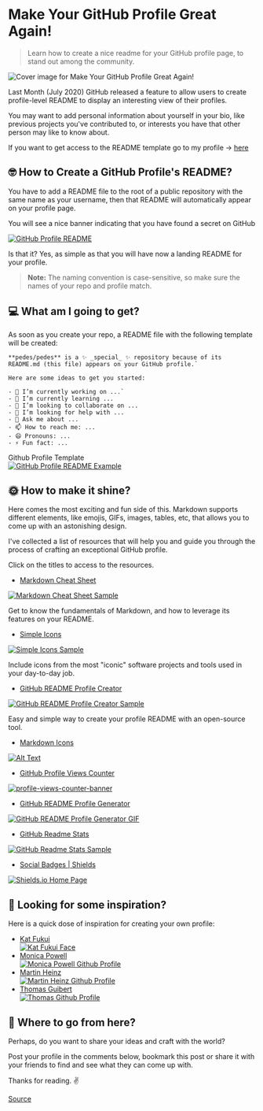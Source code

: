 # Make Your GitHub Profile Great Again!

> Learn how to create a nice readme for your GitHub profile page, to stand out among the community.

![Cover image for Make Your GitHub Profile Great Again!](https://res.cloudinary.com/practicaldev/image/fetch/s--haZRck47--/c_imagga_scale,f_auto,fl_progressive,h_420,q_auto,w_1000/https://dev-to-uploads.s3.amazonaws.com/i/i0ns0bcvrp7ve6myt797.png)

Last Month (July 2020) GitHub released a feature to allow users to create profile-level README to display an interesting view of their profiles.

You may want to add personal information about yourself in your bio, like previous projects you've contributed to, or interests you have that other person may like to know about.

If you want to get access to the README template go to my profile -> [here](https://github.com/pedes)

## [](#nerdface-how-to-create-a-github-profiles-readme)🤓 **How to Create a GitHub Profile's README?**

You have to add a README file to the root of a public repository with the same name as your username, then that README will automatically appear on your profile page.

You will see a nice banner indicating that you have found a secret on GitHub

[![GitHub Profile README](https://res.cloudinary.com/practicaldev/image/fetch/s--dI0W4Tpt--/c_limit%2Cf_auto%2Cfl_progressive%2Cq_auto%2Cw_880/https://dev-to-uploads.s3.amazonaws.com/i/lexwdk7gc5rx6srgz6ou.png)](https://res.cloudinary.com/practicaldev/image/fetch/s--dI0W4Tpt--/c_limit%2Cf_auto%2Cfl_progressive%2Cq_auto%2Cw_880/https://dev-to-uploads.s3.amazonaws.com/i/lexwdk7gc5rx6srgz6ou.png)

Is that it? Yes, as simple as that you will have now a landing README for your profile.

> **Note:** The naming convention is case-sensitive, so make sure the names of your repo and profile match.

## [](#computer-what-am-i-going-to-get)💻 **What am I going to get?**

As soon as you create your repo, a README file with the following template will be created:

    **pedes/pedes** is a ✨ _special_ ✨ repository because of its README.md (this file) appears on your GitHub profile.`

    Here are some ideas to get you started:

    - 🔭 I’m currently working on ...`
    - 🌱 I’m currently learning ...
    - 👯 I’m looking to collaborate on ...
    - 🤔 I’m looking for help with ...
    - 💬 Ask me about ...
    - 📫 How to reach me: ...
    - 😄 Pronouns: ...
    - ⚡ Fun fact: ...

Github Profile Template  
[![GitHub Profile README Example](https://res.cloudinary.com/practicaldev/image/fetch/s--KAdEGicI--/c_limit%2Cf_auto%2Cfl_progressive%2Cq_auto%2Cw_880/https://docs.github.com/assets/images/help/repository/profile-with-readme.png)](https://res.cloudinary.com/practicaldev/image/fetch/s--KAdEGicI--/c_limit%2Cf_auto%2Cfl_progressive%2Cq_auto%2Cw_880/https://docs.github.com/assets/images/help/repository/profile-with-readme.png)

## [](#sunwithface-how-to-make-it-shine)🌞 **How to make it shine?**

Here comes the most exciting and fun side of this. Markdown supports different elements, like emojis, GIFs, images, tables, etc, that allows you to come up with an astonishing design.

I've collected a list of resources that will help you and guide you through the process of crafting an exceptional GitHub profile.

Click on the titles to access to the resources.

- [Markdown Cheat Sheet](https://www.markdownguide.org/cheat-sheet/)

[![Markdown Cheat Sheet Sample](https://res.cloudinary.com/practicaldev/image/fetch/s--0h7zqV__--/c_limit%2Cf_auto%2Cfl_progressive%2Cq_auto%2Cw_880/https://dev-to-uploads.s3.amazonaws.com/i/ivasoqwzyf6xl8kku0ml.png)](https://res.cloudinary.com/practicaldev/image/fetch/s--0h7zqV__--/c_limit%2Cf_auto%2Cfl_progressive%2Cq_auto%2Cw_880/https://dev-to-uploads.s3.amazonaws.com/i/ivasoqwzyf6xl8kku0ml.png)

Get to know the fundamentals of Markdown, and how to leverage its features on your README.

- [Simple Icons](https://simpleicons.org/)

[![Simple Icons Sample](https://res.cloudinary.com/practicaldev/image/fetch/s--QvpBv6-y--/c_limit%2Cf_auto%2Cfl_progressive%2Cq_auto%2Cw_880/https://dev-to-uploads.s3.amazonaws.com/i/gsk65ee0f2hik7oxsguf.png)](https://res.cloudinary.com/practicaldev/image/fetch/s--QvpBv6-y--/c_limit%2Cf_auto%2Cfl_progressive%2Cq_auto%2Cw_880/https://dev-to-uploads.s3.amazonaws.com/i/gsk65ee0f2hik7oxsguf.png)

Include icons from the most "iconic" software projects and tools used in your day-to-day job.

- [GitHub README Profile Creator](https://github.com/rajk3770/Github-Profile-Readme-Creator)

[![GitHub README Profile Creator Sample](https://res.cloudinary.com/practicaldev/image/fetch/s--qh_a_nT7--/c_limit%2Cf_auto%2Cfl_progressive%2Cq_auto%2Cw_880/https://raw.githubusercontent.com/rajk3770/Github-Profile-Readme-Creator/master/screenshots/Profile.png)](https://res.cloudinary.com/practicaldev/image/fetch/s--qh_a_nT7--/c_limit%2Cf_auto%2Cfl_progressive%2Cq_auto%2Cw_880/https://raw.githubusercontent.com/rajk3770/Github-Profile-Readme-Creator/master/screenshots/Profile.png)

Easy and simple way to create your profile README with an open-source tool.

- [Markdown Icons](https://gist.github.com/rxaviers/7360908)

[![Alt Text](https://res.cloudinary.com/practicaldev/image/fetch/s--PkdhBNaP--/c_limit%2Cf_auto%2Cfl_progressive%2Cq_auto%2Cw_880/https://dev-to-uploads.s3.amazonaws.com/i/u6h57wrwu12ew9gp68qb.png)](https://res.cloudinary.com/practicaldev/image/fetch/s--PkdhBNaP--/c_limit%2Cf_auto%2Cfl_progressive%2Cq_auto%2Cw_880/https://dev-to-uploads.s3.amazonaws.com/i/u6h57wrwu12ew9gp68qb.png)

- [GitHub Profile Views Counter](https://github.com/arturssmirnovs/github-profile-views-counter)

[![profile-views-counter-banner](https://res.cloudinary.com/practicaldev/image/fetch/s--eZmeO8cn--/c_limit%2Cf_auto%2Cfl_progressive%2Cq_auto%2Cw_880/https://raw.githubusercontent.com/arturssmirnovs/github-profile-views-counter/master/banner.png)](https://res.cloudinary.com/practicaldev/image/fetch/s--eZmeO8cn--/c_limit%2Cf_auto%2Cfl_progressive%2Cq_auto%2Cw_880/https://raw.githubusercontent.com/arturssmirnovs/github-profile-views-counter/master/banner.png)

- [GitHub README Profile Generator](https://github.com/arturssmirnovs/github-profile-readme-generator)

[![GitHub README Profile Generator GIF](https://camo.githubusercontent.com/34607ef851813101484b49c3a391faf3653cd143/68747470733a2f2f617274757273736d69726e6f76732e6769746875622e696f2f6769746875622d70726f66696c652d726561646d652d67656e657261746f722f696d616765732f6769662e6769663f763d313233)](https://camo.githubusercontent.com/34607ef851813101484b49c3a391faf3653cd143/68747470733a2f2f617274757273736d69726e6f76732e6769746875622e696f2f6769746875622d70726f66696c652d726561646d652d67656e657261746f722f696d616765732f6769662e6769663f763d313233)

- [GitHub Readme Stats](https://github.com/anuraghazra/github-readme-stats)

[![GitHub Readme Stats Sample](https://camo.githubusercontent.com/5bfcb715afe67fc2e0174b0275ed2fe1a5ce1f32/68747470733a2f2f7265732e636c6f7564696e6172792e636f6d2f616e7572616768617a72612f696d6167652f75706c6f61642f76313539353137343533362f6772732d7468656d65735f6c34796e6a612e706e67)](https://camo.githubusercontent.com/5bfcb715afe67fc2e0174b0275ed2fe1a5ce1f32/68747470733a2f2f7265732e636c6f7564696e6172792e636f6d2f616e7572616768617a72612f696d6167652f75706c6f61642f76313539353137343533362f6772732d7468656d65735f6c34796e6a612e706e67)

- [Social Badges | Shields](https://shields.io/)

[![Shields.io Home Page](https://res.cloudinary.com/practicaldev/image/fetch/s--HC3hggrH--/c_limit%2Cf_auto%2Cfl_progressive%2Cq_auto%2Cw_880/https://dev-to-uploads.s3.amazonaws.com/i/bfx0ni1rzjqb3k819jh6.png)](https://res.cloudinary.com/practicaldev/image/fetch/s--HC3hggrH--/c_limit%2Cf_auto%2Cfl_progressive%2Cq_auto%2Cw_880/https://dev-to-uploads.s3.amazonaws.com/i/bfx0ni1rzjqb3k819jh6.png)

## [](#dizzy-looking-for-some-inspiration)💫 **Looking for some inspiration?**

Here is a quick dose of inspiration for creating your own profile:

- [Kat Fukui](https://github.com/katmeister)  
  [![Kat Fukui Face](https://res.cloudinary.com/practicaldev/image/fetch/s--YgnHYjxX--/c_limit%2Cf_auto%2Cfl_progressive%2Cq_auto%2Cw_880/https://res.cloudinary.com/practicaldev/image/fetch/s--M-TxY9Vf--/c_limit%252Cf_auto%252Cfl_progressive%252Cq_auto%252Cw_880/https://dev-to-uploads.s3.amazonaws.com/i/3mholgldn3lloxjmu4r4.jpeg)](https://res.cloudinary.com/practicaldev/image/fetch/s--YgnHYjxX--/c_limit%2Cf_auto%2Cfl_progressive%2Cq_auto%2Cw_880/https://res.cloudinary.com/practicaldev/image/fetch/s--M-TxY9Vf--/c_limit%252Cf_auto%252Cfl_progressive%252Cq_auto%252Cw_880/https://dev-to-uploads.s3.amazonaws.com/i/3mholgldn3lloxjmu4r4.jpeg)
- [Monica Powell](https://www.aboutmonica.com/blog/how-to-create-a-github-profile-readme)  
  [![Monica Powell Github Profile](https://res.cloudinary.com/practicaldev/image/fetch/s--Jzq_Etea--/c_limit%2Cf_auto%2Cfl_progressive%2Cq_66%2Cw_880/https://www.aboutmonica.com/media/monica-github-readme-edit.gif)](https://res.cloudinary.com/practicaldev/image/fetch/s--Jzq_Etea--/c_limit%2Cf_auto%2Cfl_progressive%2Cq_66%2Cw_880/https://www.aboutmonica.com/media/monica-github-readme-edit.gif)
- [Martin Heinz](https://github.com/MartinHeinz)  
  [![Martin Heinz Github Profile](https://res.cloudinary.com/practicaldev/image/fetch/s--Vo_Bsfvs--/c_limit%2Cf_auto%2Cfl_progressive%2Cq_auto%2Cw_880/https://miro.medium.com/max/2426/1%2ANBUfL7eDm8ednodVwWbFDw.png)](https://res.cloudinary.com/practicaldev/image/fetch/s--Vo_Bsfvs--/c_limit%2Cf_auto%2Cfl_progressive%2Cq_auto%2Cw_880/https://miro.medium.com/max/2426/1%2ANBUfL7eDm8ednodVwWbFDw.png)
- [Thomas Guibert](https://github.com/thmsgbrt)  
  [![Thomas Github Profile](https://res.cloudinary.com/practicaldev/image/fetch/s--ZXQ9S8CD--/c_limit%2Cf_auto%2Cfl_progressive%2Cq_auto%2Cw_880/https://miro.medium.com/max/2556/1%2AZggRWyvgxX417fUi7goosQ.png)](https://res.cloudinary.com/practicaldev/image/fetch/s--ZXQ9S8CD--/c_limit%2Cf_auto%2Cfl_progressive%2Cq_auto%2Cw_880/https://miro.medium.com/max/2556/1%2AZggRWyvgxX417fUi7goosQ.png)

## [](#runner-where-to-go-from-here)🏃 **Where to go from here?**

Perhaps, do you want to share your ideas and craft with the world?

Post your profile in the comments below, bookmark this post or share it with your friends to find and see what they can come up with.

Thanks for reading. ✌️

[Source](https://dev.to/pedes/make-your-github-profile-great-again-oan)
